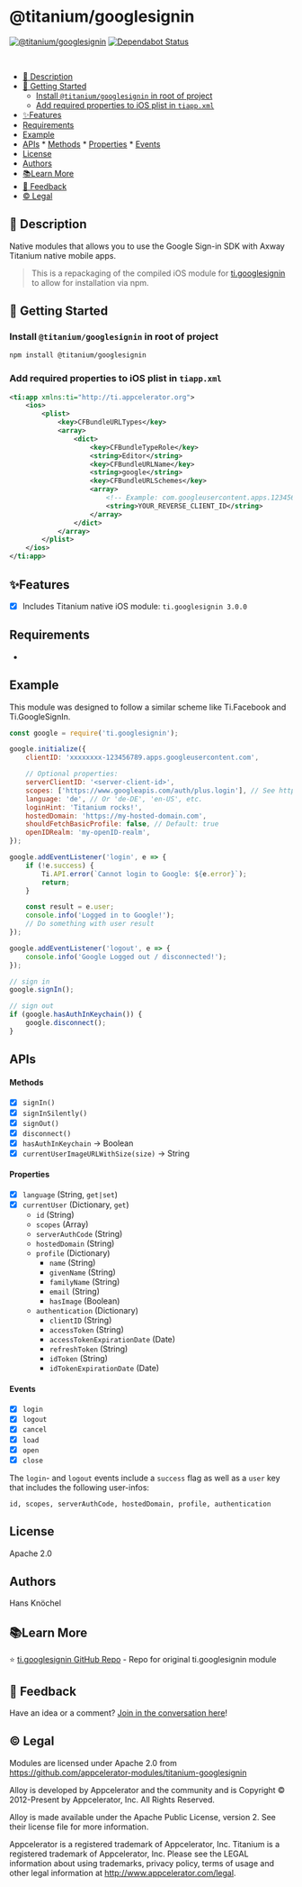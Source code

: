 # @titanium/googlesignin

[![@titanium/googlesignin](https://img.shields.io/npm/v/@titanium/googlesignin.png)](https://www.npmjs.com/package/@titanium/googlesignin)
[![Dependabot Status](https://api.dependabot.com/badges/status?host=github&repo=brentonhouse/titanium-googlesignin)](https://dependabot.com)

<br/>

* [📝 Description](#-description)
* [🚀 Getting Started](#-getting-started)
	* [Install `@titanium/googlesignin` in root of project](#install-titaniumgooglesignin-in-root-of-project)
	* [Add required properties to iOS plist in `tiapp.xml`](#add-required-properties-to-ios-plist-in-tiappxml)
* [✨Features](#features)
* [Requirements](#requirements)
* [Example](#example)
* [APIs](#apis)
		* [Methods](#methods)
		* [Properties](#properties)
		* [Events](#events)
* [License](#license)
* [Authors](#authors)
* [📚Learn More](#learn-more)
* [📣 Feedback](#-feedback)
* [©️ Legal](#️-legal)


## 📝 Description

Native modules that allows you to use the Google Sign-in SDK with Axway Titanium native mobile apps.   
     
> This is a repackaging of the compiled iOS module for [ti.googlesignin](https://github.com/hansemannn/titanium-google-signin) to allow for installation via npm.

## 🚀 Getting Started

### Install `@titanium/googlesignin` in root of project

```bash
npm install @titanium/googlesignin
```

### Add required properties to iOS plist in `tiapp.xml`


```xml
<ti:app xmlns:ti="http://ti.appcelerator.org">
	<ios>
		<plist>
			<key>CFBundleURLTypes</key>
			<array>
				<dict>
					<key>CFBundleTypeRole</key>
					<string>Editor</string>
					<key>CFBundleURLName</key>
					<string>google</string>
					<key>CFBundleURLSchemes</key>
					<array>
						<!-- Example: com.googleusercontent.apps.123456789-xxxxxxxx -->
						<string>YOUR_REVERSE_CLIENT_ID</string>
					</array>
				</dict>
			</array>
		</plist>
	</ios>
</ti:app>
```


## ✨Features

* [x] Includes Titanium native iOS module: `ti.googlesignin 3.0.0`

## Requirements

- 

## Example

This module was designed to follow a similar scheme like Ti.Facebook and Ti.GoogleSignIn.

```js
const google = require('ti.googlesignin');

google.initialize({
	clientID: 'xxxxxxxx-123456789.apps.googleusercontent.com',

    // Optional properties:
    serverClientID: '<server-client-id>',
    scopes: ['https://www.googleapis.com/auth/plus.login'], // See https://developers.google.com/identity/protocols/googlescopes for more
    language: 'de', // Or 'de-DE', 'en-US', etc.
    loginHint: 'Titanium rocks!',
    hostedDomain: 'https://my-hosted-domain.com',
    shouldFetchBasicProfile: false, // Default: true
	openIDRealm: 'my-openID-realm',
});

google.addEventListener('login', e => {
	if (!e.success) {
		Ti.API.error(`Cannot login to Google: ${e.error}`);
		return;
	}

	const result = e.user;
	console.info('Logged in to Google!');
	// Do something with user result
});

google.addEventListener('logout', e => {
	console.info('Google Logged out / disconnected!');
});

// sign in
google.signIn();

// sign out
if (google.hasAuthInKeychain()) {
	google.disconnect();
}

```

## APIs

#### Methods

- [x] `signIn()`
- [x] `signInSilently()`
- [x] `signOut()`
- [x] `disconnect()`
- [x] `hasAuthInKeychain` -> Boolean
- [x] `currentUserImageURLWithSize(size)` -> String

#### Properties

* [x] `language` (String, `get|set`)
* [x] `currentUser` (Dictionary, `get`)
    * `id` (String) 
    * `scopes` (Array<String>) 
    * `serverAuthCode` (String) 
    * `hostedDomain` (String) 
    * `profile` (Dictionary)
        * `name` (String)
        * `givenName` (String)
        * `familyName` (String)
        * `email` (String)
        * `hasImage` (Boolean)
    * `authentication` (Dictionary)
        * `clientID` (String)
        * `accessToken` (String)
        * `accessTokenExpirationDate` (Date)
        * `refreshToken` (String)
        * `idToken` (String)
        * `idTokenExpirationDate` (Date)

#### Events

- [x] `login`
- [x] `logout`
- [x] `cancel`
- [x] `load`
- [x] `open`
- [x] `close`

The `login`- and `logout` events include a `success` flag as well as a `user` key that includes the following user-infos:
```
id, scopes, serverAuthCode, hostedDomain, profile, authentication
```

## License

Apache 2.0

## Authors

Hans Knöchel



## 📚Learn More

⭐  [ti.googlesignin GitHub Repo](https://github.com/hansemannn/titanium-google-signin) - Repo for original ti.googlesignin module   


## 📣 Feedback

Have an idea or a comment?  [Join in the conversation here](https://github.com/brentonhouse/titanium-googlesignin/issues)! 

## ©️ Legal

Modules are licensed under Apache 2.0 from https://github.com/appcelerator-modules/titanium-googlesignin

Alloy is developed by Appcelerator and the community and is Copyright © 2012-Present by Appcelerator, Inc. All Rights Reserved.

Alloy is made available under the Apache Public License, version 2. See their license file for more information.

Appcelerator is a registered trademark of Appcelerator, Inc. Titanium is a registered trademark of Appcelerator, Inc. Please see the LEGAL information about using trademarks, privacy policy, terms of usage and other legal information at http://www.appcelerator.com/legal.